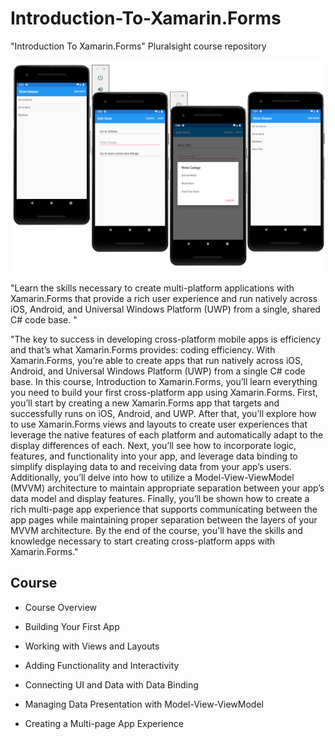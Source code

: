 # Introduction-To-Xamarin.Forms
"Introduction To Xamarin.Forms" Pluralsight course repository

![course project image](https://github.com/VeselinovStf/Introduction-To-Xamarin.Forms/blob/main/repoImg/demo.bmp)

"Learn the skills necessary to create multi-platform applications with Xamarin.Forms 
that provide a rich user experience and run natively across iOS, Android, and Universal 
Windows Platform (UWP) from a single, shared C# code base. "

"The key to success in developing cross-platform mobile apps is efficiency and that’s 
what Xamarin.Forms provides: coding efficiency. With Xamarin.Forms, you’re able to create
 apps that run natively across iOS, Android, and Universal Windows Platform (UWP) from a 
 single C# code base. In this course, Introduction to Xamarin.Forms, you’ll learn everything 
 you need to build your first cross-platform app using Xamarin.Forms. First, you’ll start 
 by creating a new Xamarin.Forms app that targets and successfully runs on iOS, Android, 
 and UWP. After that, you’ll explore how to use Xamarin.Forms views and layouts to create
 user experiences that leverage the native features of each platform and automatically
 adapt to the display differences of each. Next, you’ll see how to incorporate logic,
 features, and functionality into your app, and leverage data binding to simplify
 displaying data to and receiving data from your app’s users. Additionally, you’ll
 delve into how to utilize a Model-View-ViewModel (MVVM) architecture to maintain
 appropriate separation between your app’s data model and display features. Finally,
 you’ll be shown how to create a rich multi-page app experience that supports communicating
 between the app pages while maintaining proper separation between the layers of your MVVM 
 architecture. By the end of the course, you'll have the skills and knowledge necessary to 
 start creating cross-platform apps with Xamarin.Forms."

 ## Course 

- Course Overview

- Building Your First App

- Working with Views and Layouts

- Adding Functionality and Interactivity

- Connecting UI and Data with Data Binding

- Managing Data Presentation with Model-View-ViewModel

- Creating a Multi-page App Experience
